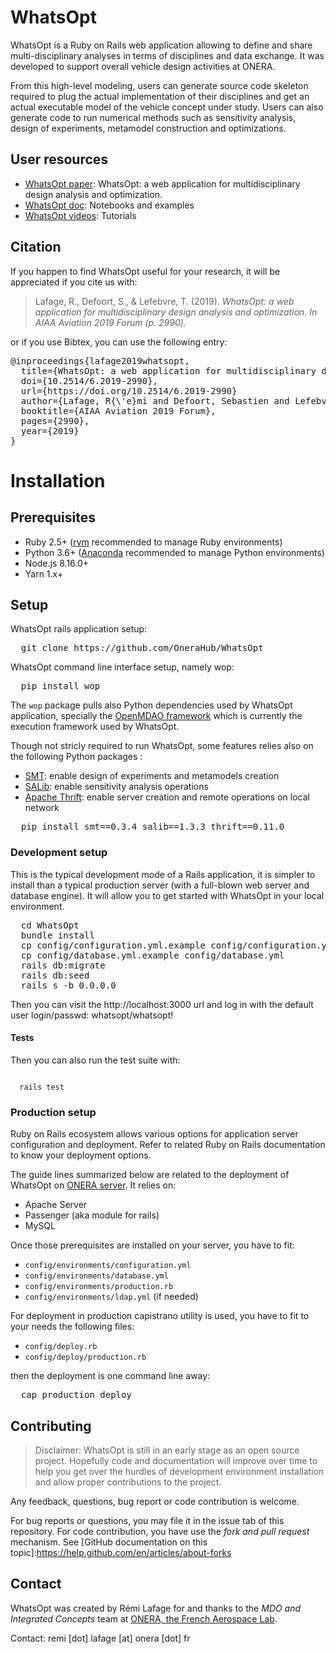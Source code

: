 # WhatsOpt
WhatsOpt is a Ruby on Rails web application allowing to define and share multi-disciplinary analyses in terms of disciplines and data exchange. It was developed to support overall vehicle design activities at ONERA. 

From this high-level modeling, users can generate source code skeleton required to plug the actual implementation of their disciplines and get an actual executable model of the vehicle concept under study. Users can also generate code to run numerical methods such as sensitivity analysis, design of experiments, metamodel construction and optimizations.

## User resources
* [WhatsOpt paper](https://www.researchgate.net/publication/333806928_WhatsOpt_a_web_application_for_multidisciplinary_design_analysis_and_optimization): WhatsOpt: a web application for multidisciplinary design analysis and optimization.
* [WhatsOpt doc](https://github.com/OneraHub/WhatsOpt-Doc): Notebooks and examples
* [WhatsOpt videos](https://www.youtube.com/playlist?list=PLhWP4LJdKyGcFZyvsNLU4s2_sdmTSGVeo): Tutorials

## Citation
If you happen to find WhatsOpt useful for your research, it will be appreciated if you cite us with:
>Lafage, R., Defoort, S., & Lefebvre, T. (2019). _WhatsOpt: a web application for multidisciplinary design analysis and optimization. In AIAA Aviation 2019 Forum (p. 2990)._

or if you use Bibtex, you can use the following entry:
<pre>
@inproceedings{lafage2019whatsopt,
  title={WhatsOpt: a web application for multidisciplinary design analysis and optimization},
  doi={10.2514/6.2019-2990}, 
  url={https://doi.org/10.2514/6.2019-2990}
  author={Lafage, R{\'e}mi and Defoort, Sebastien and Lefebvre, Thierry},
  booktitle={AIAA Aviation 2019 Forum},
  pages={2990},
  year={2019}
}
</pre>

# Installation

## Prerequisites
* Ruby 2.5+ ([rvm](https://rvm.io/) recommended to manage Ruby environments)
* Python 3.6+ ([Anaconda](https://www.anaconda.com/distribution/) recommended to manage Python environments)
* Node.js 8.16.0+
* Yarn 1.x+

## Setup
WhatsOpt rails application setup:
<pre>
  git clone https://github.com/OneraHub/WhatsOpt
</pre>
WhatsOpt command line interface setup, namely wop:
<pre>
  pip install wop
</pre>
The <code>wop</code> package pulls also Python dependencies used by WhatsOpt application, specially the [OpenMDAO framework](https://openmdao.org) which is currently the execution framework used by WhatsOpt. 

Though not stricly required to run WhatsOpt, some features relies also on the following Python packages :
* [SMT](https://smt.readthedocs.io/): enable design of experiments and metamodels creation
* [SALib](https://salib.readthedocs.io/): enable sensitivity analysis operations
* [Apache Thrift](https://thrift.apache.org/): enable server creation and remote operations on local network
<pre>
  pip install smt==0.3.4 salib==1.3.3 thrift==0.11.0
</pre>

### Development setup
This is the typical development mode of a Rails application, it is simpler to install than a typical production server (with a full-blown web server and database engine). It will allow you to get started with WhatsOpt in your local environment.    

<pre>
  cd WhatsOpt
  bundle install
  cp config/configuration.yml.example config/configuration.yml
  cp config/database.yml.example config/database.yml
  rails db:migrate
  rails db:seed
  rails s -b 0.0.0.0
</pre>

Then you can visit the http://localhost:3000 url and log in with the default user login/passwd: whatsopt/whatsopt!

#### Tests
Then you can also run the test suite with:

<code>
  rails test
</code>

### Production setup
Ruby on Rails ecosystem allows various options for application server configuration and deployment. Refer to related Ruby on Rails documentation to know your deployment options.

The guide lines summarized below are related to the deployment of WhatsOpt on [ONERA server](https://ether.onera.fr/whatsopt). It relies on:
* Apache Server
* Passenger (aka module for rails)
* MySQL

Once those prerequisites are installed on your server, you have to fit:
* <code>config/environments/configuration.yml</code>
* <code>config/environments/database.yml</code>
* <code>config/environments/production.rb</code>
* <code>config/environments/ldap.yml</code> (if needed) 

For deployment in production capistrano utility is used, you have to fit to your needs the following files:
* <code>config/deploy.rb</code>
* <code>config/deploy/production.rb</code>

then the deployment is one command line away:
<pre>
  cap production deploy
</pre>

## Contributing
> Disclaimer: WhatsOpt is still in an early stage as an open source project. Hopefully code and documentation will improve over time to help you get over the hurdles of development environment installation and allow proper contributions to the project.  

Any feedback, questions, bug report or code contribution is welcome. 

For bug reports or questions, you may file it in the issue tab of this repository.
For code contribution, you have use the _fork and pull request_ mechanism. See [GitHub documentation on this topic]:https://help.github.com/en/articles/about-forks

## Contact

WhatsOpt was created by Rémi Lafage for and thanks to the _MDO and Integrated Concepts_ team at [ONERA, the French Aerospace Lab](https://www.onera.fr/en). 

Contact: remi [dot] lafage [at] onera [dot] fr
